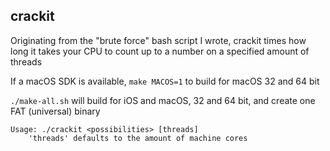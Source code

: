 ## crackit

Originating from the "brute force" bash script I wrote, crackit times how long it takes your CPU to count up to a number on a specified amount of threads

If a macOS SDK is available, `make MACOS=1` to build for macOS 32 and 64 bit

`./make-all.sh` will build for iOS and macOS, 32 and 64 bit, and create one FAT (universal) binary

```
Usage: ./crackit <possibilities> [threads]
    'threads' defaults to the amount of machine cores
```
